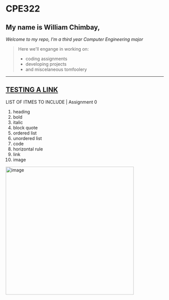 # CPE322
## My name is **William Chimbay**, 

*Welcome to my repo, I'm a third year Computer Engineering major*

> Here we'll engange in working on:
> - coding assignments
> - developing projects
> - and miscelaneous tomfoolery
---
[TESTING A LINK](https://github.com/will-chimbay/CPE322/tree/main)
---
LIST OF ITMES TO INCLUDE | Assignment 0
1. heading
2. bold
3. italic
4. block quote
5. ordered list
6. unordered list
7. code
8. horizontal rule
9. link
10. image

<img width="408" alt="image" src="https://github.com/will-chimbay/CPE322/assets/123396327/71ff2caf-d991-430f-be0e-5fec476735d1">

